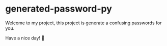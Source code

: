 # generated-password-py

Welcome to my project, this project is generate a confusing passwords for you.

Have a nice day! :pray:
